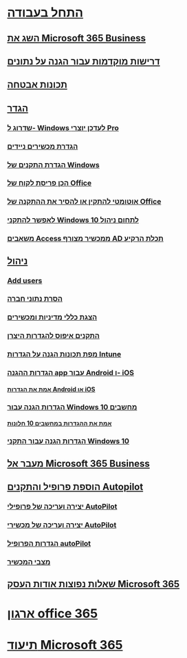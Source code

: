 # [התחל בעבודה](microsoft-365-business-overview.md)
## [השג את Microsoft 365 Business](get-microsoft-365-business.md)
## [דרישות מוקדמות עבור הגנה על נתונים](pre-requisites-for-data-protection.md)
## [תכונות אבטחה](security-features.md)
## [הגדר](set-up.md)
### [שדרוג ל- Windows לעדכן יוצרי Pro](upgrade-to-windows-pro-creators-update.md)
### [הגדרת מכשירים ניידים](set-up-mobile-devices.md)
### [הגדרת התקנים של Windows](set-up-windows-devices.md)
### [הכן פריסת לקוח של Office](prepare-for-office-client-deployment.md)
### [אוטומטי להתקין או להסיר את ההתקנה של Office](auto-install-or-uninstall-office.md)
### [לאפשר להתקני Windows 10 לתחום ניהול](manage-windows-devices.md)
### [משאבים Access ממכשיר מצורף AD תכלת הרקיע](access-resources.md)
## [ניהול](manage.md)
### [Add users](add-users-m365b.md)
### [הסרת נתוני חברה](remove-company-data.md)
### [הצגת כללי מדיניות ומכשירים](view-policies-and-devices.md)
### [התקנים איפוס להגדרות היצרן](reset-devices-to-factory-settings.md)
### [מפת תכונות הגנה על הגדרות Intune](map-protection-features-to-intune-settings.md)
### [הגדרות ההגנה app עבור Android ו- iOS](app-protection-settings-for-android-and-ios.md)
#### [אמת את הגדרות Android או iOS](validate-settings-on-android-or-ios.md)
### [הגדרות הגנה עבור Windows 10 מחשבים](protection-settings-for-windows-10-pcs.md)
#### [אמת את ההגדרות במחשבים 10 חלונות](validate-settings-on-windows-10-pcs.md)
### [הגדרות הגנה עבור התקני Windows 10](protection-settings-for-windows-10-devices.md)
## [מעבר אל Microsoft 365 Business](migrate-to-microsoft-365-business.md)
## [הוספת פרופיל והתקנים Autopilot](add-autopilot-devices-and-profile.md)
### [יצירה ועריכה של פרופילי AutoPilot](create-and-edit-autopilot-profiles.md)
### [יצירה ועריכה של מכשירי AutoPilot](create-and-edit-autopilot-devices.md)
### [הגדרות הפרופיל autoPilot](autopilot-profile-settings.md)
### [מצבי המכשיר](device-states.md)
## [שאלות נפוצות אודות העסק Microsoft 365](support/microsoft-365-business-faqs.md)
# [ארגון office 365](https://docs.microsoft.com/office365/enterprise)
# [תיעוד Microsoft 365](https://docs.microsoft.com/microsoft-365)